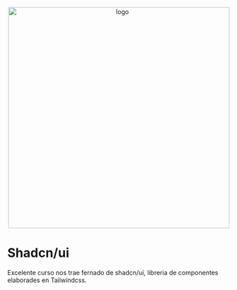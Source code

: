 <p align="center">
  <a href="https://ui.shadcn.com/" target="blank"><img src="hhttps://github.com/pedroobando/next-shadcn-ui/blob/main/public/shadcn-ui.png" width="500" alt="logo" /></a>
</p>

# Shadcn/ui

Excelente curso nos trae fernado de shadcn/ui, libreria de componentes elaborades en Tailwindcss.
